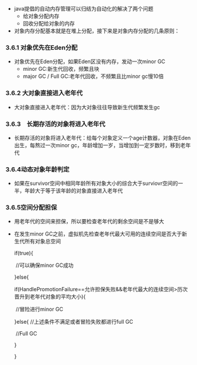 + java提倡的自动内存管理可以归结为自动化的解决了两个问题
  + 给对象分配内存
  + 回收分配给对象的内存
+ 对象内存分配基本就是在堆上分配，接下来是对象内存分配的几条原则：

### 3.6.1 对象优先在Eden分配

+ 对象优先在Eden分配，如果Eden区没有内存，发动一次minor GC
  + minor GC:新生代回收，频繁且块
  + major GC / Full GC:老年代回收，不频繁且比minor gc慢10倍

### 3.6.2 大对象直接进入老年代

+ 大对象直接进入老年代：因为大对象往往导致新生代频繁发生gc

### 3.6.3　长期存活的对象将进入老年代

+ 长期存活的对象将进入老年代：给每个对象定义一个age计数器，对象在Eden出生，每熬过一次minor gc，年龄增加一岁，当增加到一定岁数时，移到老年代

### 3.6.4动态对象年龄判定

+ 如果在survivor空间中相同年龄所有对象大小的综合大于surviovr空间的一半，年龄大于等于该年龄的对象直接进入老年代

### 3.6.5空间分配担保

+ 用老年代的空间来担保，所以要检查老年代的剩余空间是不是够大

+ 在发生minor GC之前，虚拟机先检查老年代最大可用的连续空间是否大于新生代所有对象总空间

  if(true){

  ​	//可以确保minor GC成功

  }else{

  ​	if(HandlePromotionFailure==允许担保失败&&老年代最大的连续空间>历次晋升到老年代对象的平均大小){

  ​	//冒险进行minor GC

  }else{	//上述条件不满足或者冒险失败都进行full GC

  ​	//Full GC

  }

  }